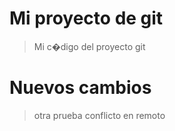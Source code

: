 # Mi proyecto de git
> Mi c�digo del proyecto git


# Nuevos cambios

> otra prueba
> conflicto en remoto
